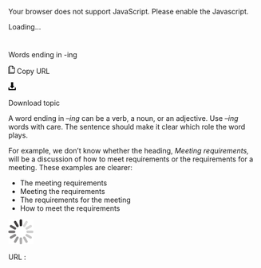 ﻿Your browser does not support JavaScript. Please enable the Javascript.

Loading...

# 

Words ending in -ing

![Copy URL](media/ing-words/Copy.png)
Copy URL

![Download](media/ing-words/Download.png)

Download topic

A word ending in *–ing* can be a verb, a noun, or an adjective. Use *–ing* words with care. The sentence should make it clear which role the word plays. 

For example, we don’t know whether the heading, *Meeting requirements,* will be a discussion of how to meet requirements or the requirements for a meeting. These examples are clearer:

  - The meeting requirements
  - Meeting the requirements
  - The requirements for the meeting
  - How to meet the requirements

![In progress](media/ing-words/activity-large.gif)

URL :
